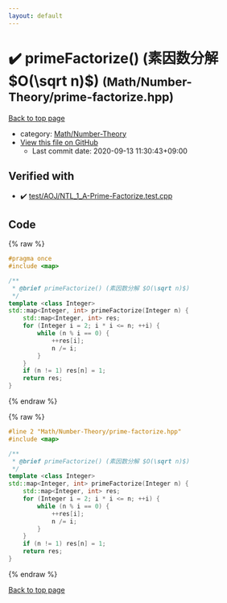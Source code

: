 ```yaml
---
layout: default
---
```


<!-- mathjax config similar to math.stackexchange -->
<script type="text/javascript" async
  src="https://cdnjs.cloudflare.com/ajax/libs/mathjax/2.7.5/MathJax.js?config=TeX-MML-AM_CHTML">
</script>
<script type="text/x-mathjax-config">
  MathJax.Hub.Config({
    TeX: { equationNumbers: { autoNumber: "AMS" }},
    tex2jax: {
      inlineMath: [ ['$','$'] ],
      processEscapes: true
    },
    "HTML-CSS": { matchFontHeight: false },
    displayAlign: "left",
    displayIndent: "2em"
  });
</script>

<script type="text/javascript" src="https://cdnjs.cloudflare.com/ajax/libs/jquery/3.4.1/jquery.min.js"></script>
<script src="https://cdn.jsdelivr.net/npm/jquery-balloon-js@1.1.2/jquery.balloon.min.js" integrity="sha256-ZEYs9VrgAeNuPvs15E39OsyOJaIkXEEt10fzxJ20+2I=" crossorigin="anonymous"></script>
<script type="text/javascript" src="../../../assets/js/copy-button.js"></script>
<link rel="stylesheet" href="../../../assets/css/copy-button.css" />


# :heavy_check_mark: primeFactorize() (素因数分解 $O(\sqrt n)$) <small>(Math/Number-Theory/prime-factorize.hpp)</small>

<a href="../../../index.html">Back to top page</a>

* category: <a href="../../../index.html#4def0f0d6848bdd7ffa44d10031ae87a">Math/Number-Theory</a>
* <a href="{{ site.github.repository_url }}/blob/master/Math/Number-Theory/prime-factorize.hpp">View this file on GitHub</a>
    - Last commit date: 2020-09-13 11:30:43+09:00




## Verified with

* :heavy_check_mark: <a href="../../../verify/test/AOJ/NTL_1_A-Prime-Factorize.test.cpp.html">test/AOJ/NTL_1_A-Prime-Factorize.test.cpp</a>


## Code

<a id="unbundled"></a>
{% raw %}
```cpp
#pragma once
#include <map>

/**
 * @brief primeFactorize() (素因数分解 $O(\sqrt n)$)
 */
template <class Integer>
std::map<Integer, int> primeFactorize(Integer n) {
    std::map<Integer, int> res;
    for (Integer i = 2; i * i <= n; ++i) {
        while (n % i == 0) {
            ++res[i];
            n /= i;
        }
    }
    if (n != 1) res[n] = 1;
    return res;
}
```
{% endraw %}

<a id="bundled"></a>
{% raw %}
```cpp
#line 2 "Math/Number-Theory/prime-factorize.hpp"
#include <map>

/**
 * @brief primeFactorize() (素因数分解 $O(\sqrt n)$)
 */
template <class Integer>
std::map<Integer, int> primeFactorize(Integer n) {
    std::map<Integer, int> res;
    for (Integer i = 2; i * i <= n; ++i) {
        while (n % i == 0) {
            ++res[i];
            n /= i;
        }
    }
    if (n != 1) res[n] = 1;
    return res;
}

```
{% endraw %}

<a href="../../../index.html">Back to top page</a>

